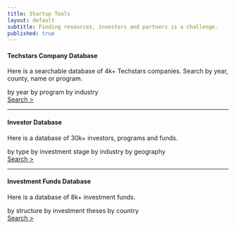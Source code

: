```yaml
---
title: Startup Tools
layout: default
subtitle: Finding resources, investors and partners is a challenge. 
published: true
---
```


#### Techstars Company Database

Here is a searchable database of 4k+ Techstars companies. Search
by year, county, name or program.

<div class="row">
    <div class="col-md-6 col-12">
        <span class="badge text-bg-success">by year</span>
        <span class="badge text-bg-success">by program</span>
        <span class="badge text-bg-success">by industry</span>
    </div>
    <div class="col-md-6 col-12 text-end">
        <a type="button" class="btn btn-outline-dark" target="_blank"
            href="https://techstars-search-v2.StephanSmith.solutions">
            Search &gt;
        </a>
    </div>
</div>

---

#### Investor Database

Here is a database of 30k+ investors, programs and funds.

<div class="row">
    <div class="col-md-6 col-12">
        <span class="badge text-bg-success">by type</span>
        <span class="badge text-bg-success">by investment stage</span>
        <span class="badge text-bg-success">by industry</span>
        <span class="badge text-bg-success">by geography</span>
    </div>
    <div class="col-md-6 col-12 text-end">
        <a type="button" class="btn btn-outline-dark" target="_blank"
            href="https://investors.StephanSmith.solutions">
            Search &gt;
        </a>
    </div>
</div>

--- 

#### Investment Funds Database

Here is a database of 8k+ investment funds.

<div class="row">
    <div class="col-md-6 col-12">
        <span class="badge text-bg-success">by structure</span>
        <span class="badge text-bg-success">by investment theses</span>
        <span class="badge text-bg-success">by country</span>
    </div>
    <div class="col-md-6 col-12 text-end">
        <a type="button" class="btn btn-outline-dark" target="_blank"
            href="https://funds.StephanSmith.solutions">
            Search &gt;
        </a>
    </div>
</div>